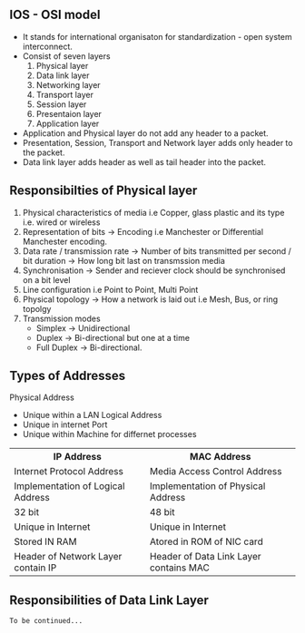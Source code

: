 ## IOS - OSI model
- It stands for international organisaton for standardization - open system interconnect.
- Consist of seven layers
   1. Physical layer
   2. Data link layer
   3. Networking layer
   4. Transport layer
   5. Session layer
   6. Presentaion layer
   7. Application layer
- Application and Physical layer do not add any header to a packet.
- Presentation, Session, Transport and Network layer adds only header to the packet.
- Data link layer adds header as well as tail header into the packet.

## Responsibilties of Physical layer
1. Physical characteristics of media i.e Copper, glass plastic and its type i.e. wired or wireless
2. Representation of bits -> Encoding i.e Manchester or Differential Manchester encoding.
3. Data rate / transmission rate -> Number of bits transmitted per second / bit duration -> How long bit last on transmssion media
4. Synchronisation -> Sender and reciever clock should be synchronised on a bit level
5. Line configuration i.e Point to Point, Multi Point
6. Physical topology -> How a network is laid out i.e Mesh, Bus, or ring topolgy
7. Transmission modes
    - Simplex -> Unidirectional
    - Duplex -> Bi-directional but one at a time
    - Full Duplex -> Bi-directional.
   
## Types of Addresses
Physical Address
  - Unique within a LAN
Logical Address
  - Unique in internet
Port
  - Unique within Machine for differnet processes
<table>
  <tr>
    <th>IP Address</th>
    <th>MAC Address</th>
  </tr>
  <tr>
    <td>Internet Protocol Address</td>
    <td>Media Access Control Address</td>
  </tr>
  <tr>
    <td>Implementation of Logical Address</td>
    <td>Implementation of Physical Address</td>
  </tr>
  <tr>
    <td>32 bit</td>
    <td>48 bit</td>
  </tr>
  <tr>
    <td>Unique in Internet</td>
    <td>Unique in Internet</td>
  </tr>
  <tr>
    <td>Stored IN RAM</td>
    <td>Atored in ROM of NIC card</td>
  </tr>
  <tr>
    <td>Header of Network Layer contain IP</td>
    <td>Header of Data Link Layer contains MAC</td>
  </tr>
 </table>
 
 ## Responsibilities of Data Link Layer

`To be continued...`
